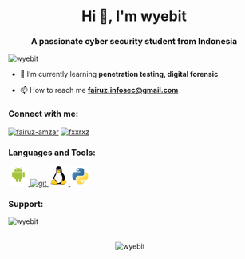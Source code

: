 <h1 align="center">Hi 👋, I'm wyebit</h1>
<h3 align="center">A passionate cyber security student from Indonesia</h3>

<p align="left"> <img src="https://komarev.com/ghpvc/?username=wyebit&label=Profile%20views&color=0e75b6&style=flat" alt="wyebit" /> </p>

- 🌱 I’m currently learning **penetration testing, digital forensic**

- 📫 How to reach me **fairuz.infosec@gmail.com**

<h3 align="left">Connect with me:</h3>
<p align="left">
<a href="https://linkedin.com/in/fairuz-amzar" target="blank"><img align="center" src="https://raw.githubusercontent.com/rahuldkjain/github-profile-readme-generator/master/src/images/icons/Social/linked-in-alt.svg" alt="fairuz-amzar" height="30" width="40" /></a>
<a href="https://instagram.com/fxxrxz" target="blank"><img align="center" src="https://raw.githubusercontent.com/rahuldkjain/github-profile-readme-generator/master/src/images/icons/Social/instagram.svg" alt="fxxrxz" height="30" width="40" /></a>
</p>

<h3 align="left">Languages and Tools:</h3>
<p align="left"> <a href="https://developer.android.com" target="_blank" rel="noreferrer"> <img src="https://raw.githubusercontent.com/devicons/devicon/master/icons/android/android-original-wordmark.svg" alt="android" width="40" height="40"/> </a> <a href="https://git-scm.com/" target="_blank" rel="noreferrer"> <img src="https://www.vectorlogo.zone/logos/git-scm/git-scm-icon.svg" alt="git" width="40" height="40"/> </a> <a href="https://www.linux.org/" target="_blank" rel="noreferrer"> <img src="https://raw.githubusercontent.com/devicons/devicon/master/icons/linux/linux-original.svg" alt="linux" width="40" height="40"/> </a> <a href="https://www.python.org" target="_blank" rel="noreferrer"> <img src="https://raw.githubusercontent.com/devicons/devicon/master/icons/python/python-original.svg" alt="python" width="40" height="40"/> </a> </p>

<h3 align="left">Support:</h3>
<p><a href="https://ko-fi.com/wyebit"> <img align="left" src="https://cdn.ko-fi.com/cdn/kofi3.png?v=3" height="50" width="210" alt="wyebit" /></a></p><br><br>

<p>&nbsp;<img align="center" src="https://github-readme-stats.vercel.app/api?username=wyebit&show_icons=true&locale=en" alt="wyebit" /></p>


<!--
**wyebit/wyebit** is a ✨ _special_ ✨ repository because its `README.md` (this file) appears on your GitHub profile.

Here are some ideas to get you started:

- 🔭 I’m currently working on ...
- 🌱 I’m currently learning ...
- 👯 I’m looking to collaborate on ...
- 🤔 I’m looking for help with ...
- 💬 Ask me about ...
- 📫 How to reach me: ...
- 😄 Pronouns: ...
- ⚡ Fun fact: ...
-->
